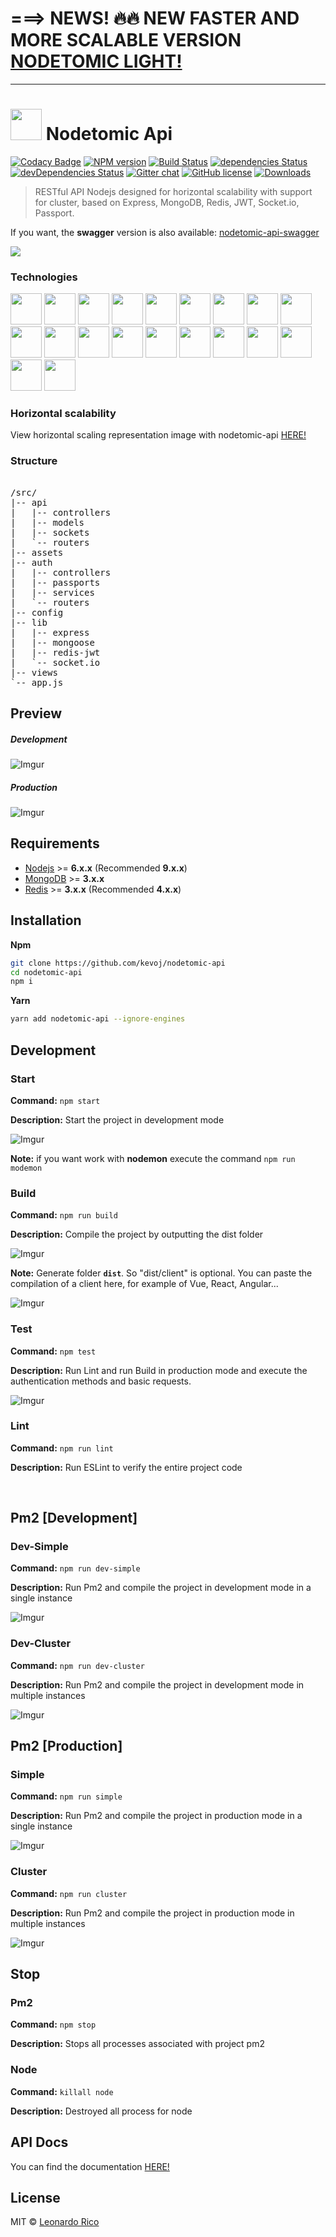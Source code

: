 
# ===> NEWS! 🔥🔥 NEW FASTER AND MORE SCALABLE VERSION <a href="https://github.com/kevoj/nodetomic" >NODETOMIC LIGHT!</a>
<hr/>


# <img src="http://i.imgur.com/usoSYjY.png" width="50" /> Nodetomic Api

[![Codacy Badge](https://api.codacy.com/project/badge/Grade/f5084c4bad544b2586e3e973c8e3a336)](https://www.codacy.com/app/kevoj/nodetomic-api?utm_source=github.com&amp;utm_medium=referral&amp;utm_content=kevoj/nodetomic-api&amp;utm_campaign=Badge_Grade) [![NPM version](https://badge.fury.io/js/nodetomic-api.svg)](https://npmjs.org/package/nodetomic-api) [![Build Status](https://travis-ci.org/kevoj/nodetomic-api.svg?branch=master)](https://travis-ci.org/kevoj/nodetomic-api) [![dependencies Status](https://david-dm.org/kevoj/nodetomic-api/status.svg)](https://david-dm.org/kevoj/nodetomic-api) [![devDependencies Status](https://david-dm.org/kevoj/nodetomic-api/dev-status.svg)](https://david-dm.org/kevoj/nodetomic-api?type=dev) [![Gitter chat](https://img.shields.io/gitter/room/kevoj/scaling-fullstack.svg)](https://gitter.im/scaling-fullstack/Lobby) [![GitHub license](https://img.shields.io/badge/license-MIT-brightgreen.svg?style=flat-square)](https://raw.githubusercontent.com/kevoj/nodetomic-api/master/LICENSE) [![Downloads](https://img.shields.io/npm/dt/nodetomic-api.svg?style=flat-square)](https://npmjs.org/package/nodetomic-api)

> RESTful API Nodejs designed for horizontal scalability with support for cluster, based on Express, MongoDB, Redis, JWT, Socket.io, Passport.

If you want, the **swagger** version is also available: <a href="https://github.com/kevoj/nodetomic-api-swagger" >nodetomic-api-swagger</a>

<a href="https://www.codacy.com/app/kevoj/nodetomic-api?utm_source=github.com&utm_medium=referral&utm_content=kevoj/nodetomic-api&utm_campaign=Badge_Grade" ><img src="https://i.imgur.com/0ag9bJ6.png"></a>

### Technologies

<a><img src="http://oraclelinuxworld.com/wp-content/uploads/2016/01/NodeJS-Small-Blog-Feature-Image-.jpg" width="50"></a>
<a><img src="https://avatars2.githubusercontent.com/u/7658037?v=3&s=400" width="50"></a>
<a><img src="https://chris.lu/upload/images/redis.png" width="50"></a>
<a><img src="http://nightdeveloper.net/wp-content/uploads/2014/12/mongo_db.png" width="50"></a>
<a><img src="http://code.runnable.com/images/provider-icons/icon-express-alt.svg" width="50"></a>
<a><img src="https://www.pubnub.com/wp-content/uploads/2014/07/SOCKETIOICON.gif" width="50"></a>
<a><img src="https://pbs.twimg.com/profile_images/542039812916510720/Vw-JEJQA.png" width="50"></a>
<a><img src="https://cms-assets.tutsplus.com/uploads/users/16/posts/24511/preview_image/babel-1.png" width="50"></a>
<a><img src="http://www.themightycribb.com/wp-content/uploads/2016/08/gulpjs-logo.jpg" width="50"></a>
<a><img src="https://avatars0.githubusercontent.com/u/8770005?v=3&s=400" width="50"></a>
<a><img src="http://bluebirdjs.com/img/logo.png" width="50"></a>
<a><img src="https://nodemon.io/nodemon.svg" width="50"></a>
<a><img src="https://pbs.twimg.com/profile_images/599259952574693376/DMrPoJtc.png" width="50"></a>
<a><img src="http://www.erikasland.com/static/images/mongoose.png" width="50"></a>
<a><img src="https://nr-platform.s3.amazonaws.com/uploads/platform/published_extension/branding_icon/300/PKpktytKH9.png" width="50"></a>
<a><img src="https://awesomes.oss-cn-beijing.aliyuncs.com/repo/151017151426-82-1.jpg?x-oss-process=style/repo" width="50"></a>
<a><img src="https://seeklogo.com/images/E/eslint-logo-DDFB6EBCF6-seeklogo.com.png" width="50"></a>
<a><img src="https://avatars3.githubusercontent.com/u/2824157?v=3&s=400" width="50"></a>
<a><img src="https://i2.wp.com/community.nodemailer.com/wp-content/uploads/2015/10/n2-2.png?fit=422%2C360&ssl=1" width="50"></a>
<a><img src="https://cdn.xebialabs.com/assets/files/plugins/travis-ci.jpg" width="50"></a>

### Horizontal scalability

View horizontal scaling representation image with nodetomic-api <a href="https://github.com/kevoj/nodetomic-api/wiki/1.-Horizontal-scalability">HERE!</a>


### Structure

<pre> 
/src/
|-- api
|   |-- controllers
|   |-- models
|   |-- sockets
|   `-- routers
|-- assets
|-- auth
|   |-- controllers
|   |-- passports
|   |-- services
|   `-- routers
|-- config
|-- lib
|   |-- express
|   |-- mongoose
|   |-- redis-jwt
|   `-- socket.io
|-- views
`-- app.js
</pre> 

## Preview

##### Development
![Imgur](https://i.imgur.com/brGk8Qt.png)

##### Production
![Imgur](https://i.imgur.com/2KLfEUq.png)

## Requirements

- [Nodejs](https://nodejs.org) >= **6.x.x** (Recommended **9.x.x**)
- [MongoDB](https://www.mongodb.com)  >= **3.x.x**
- [Redis](https://redis.io)  >= **3.x.x** (Recommended **4.x.x**)

## Installation

**Npm**

```bash
git clone https://github.com/kevoj/nodetomic-api
cd nodetomic-api
npm i
```

**Yarn**

```bash
yarn add nodetomic-api --ignore-engines
```

## Development

### Start

**Command:** `npm start` 

**Description:** Start the project in development mode

![Imgur](https://i.imgur.com/dV6o7p9.png)

**Note:** if you want work with **nodemon** execute the command `npm run modemon`

### Build

**Command:** `npm run build`

**Description:** Compile the project by outputting the dist folder

![Imgur](http://i.imgur.com/NoXdDO4.png)

**Note:** Generate folder **`dist`**. So "dist/client" is optional. You can paste the compilation of a client here, for example of Vue, React, Angular...

![Imgur](https://i.imgur.com/bVFqr1f.png)

### Test

**Command:** `npm test`

**Description:** Run Lint and run Build in production mode and execute the authentication methods and basic requests.

![Imgur](http://i.imgur.com/ouKpQg1.png)

### Lint

**Command:** `npm run lint`

**Description:** Run ESLint to verify the entire project code

<br>

## Pm2 [Development]

### Dev-Simple

**Command:** `npm run dev-simple`

**Description:** Run Pm2 and compile the project in development mode in a single instance

![Imgur](http://i.imgur.com/cNuBVzK.png)

### Dev-Cluster

**Command:** `npm run dev-cluster`

**Description:** Run Pm2 and compile the project in development mode in multiple instances

![Imgur](http://i.imgur.com/wEU2Uz5.png)

## Pm2 [Production]

### Simple

**Command:** `npm run simple`

**Description:** Run Pm2 and compile the project in production mode in a single instance

![Imgur](http://i.imgur.com/tLA2hu7.png)

### Cluster

**Command:** `npm run cluster`

**Description:** Run Pm2 and compile the project in production mode in multiple instances

![Imgur](http://i.imgur.com/HTWJcUk.png)

## Stop

### Pm2

**Command:** `npm stop`

**Description:** Stops all processes associated with project pm2

### Node

**Command:** `killall node`

**Description:** Destroyed all process for node

## API Docs

You can find the documentation <a href="https://github.com/kevoj/nodetomic-api/wiki" >HERE!</a>

## License

MIT © [Leonardo Rico](https://github.com/kevoj/nodetomic-api/blob/master/LICENSE)
